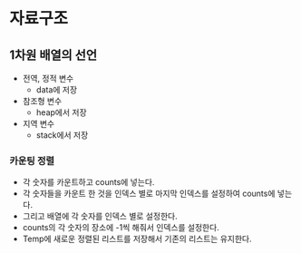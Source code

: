 # 자료구조

## 1차원 배열의 선언

* 전역, 정적 변수
  * data에 저장
* 참조형 변수
  * heap에서 저장
* 지역 변수
  * stack에서 저장



### 카운팅 정렬

* 각 숫자를 카운트하고 counts에 넣는다.
* 각 숫자들을 카운트 한 것을 인덱스 별로 마지막 인덱스를 설정하여 counts에 넣는다.
* 그리고 배열에 각 숫자를 인덱스 별로 설정한다.
* counts의 각 숫자의 장소에 -1씩 해줘서 인덱스를 설정한다.
* Temp에 새로운 정렬된 리스트를 저장해서 기존의 리스트는 유지한다.

